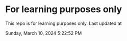 # For learning purposes only
This repo is for learning purposes only.
Last updated at

Sunday, March 10, 2024 5:22:52 PM

